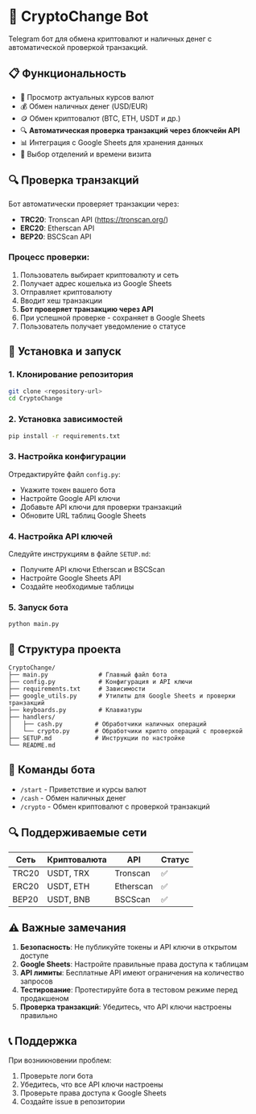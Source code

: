# 🤖 CryptoChange Bot

Telegram бот для обмена криптовалют и наличных денег с автоматической проверкой транзакций.

## 📋 Функциональность

- 💱 Просмотр актуальных курсов валют
- 💰 Обмен наличных денег (USD/EUR)
- 🪙 Обмен криптовалют (BTC, ETH, USDT и др.)
- 🔍 **Автоматическая проверка транзакций через блокчейн API**
- 📊 Интеграция с Google Sheets для хранения данных
- 🏦 Выбор отделений и времени визита

## 🔍 Проверка транзакций

Бот автоматически проверяет транзакции через:
- **TRC20**: Tronscan API (https://tronscan.org/)
- **ERC20**: Etherscan API
- **BEP20**: BSCScan API

### Процесс проверки:
1. Пользователь выбирает криптовалюту и сеть
2. Получает адрес кошелька из Google Sheets
3. Отправляет криптовалюту
4. Вводит хеш транзакции
5. **Бот проверяет транзакцию через API**
6. При успешной проверке - сохраняет в Google Sheets
7. Пользователь получает уведомление о статусе

## 🚀 Установка и запуск

### 1. Клонирование репозитория
```bash
git clone <repository-url>
cd CryptoChange
```

### 2. Установка зависимостей
```bash
pip install -r requirements.txt
```

### 3. Настройка конфигурации
Отредактируйте файл `config.py`:
- Укажите токен вашего бота
- Настройте Google API ключи
- Добавьте API ключи для проверки транзакций
- Обновите URL таблиц Google Sheets

### 4. Настройка API ключей
Следуйте инструкциям в файле `SETUP.md`:
- Получите API ключи Etherscan и BSCScan
- Настройте Google Sheets API
- Создайте необходимые таблицы

### 5. Запуск бота
```bash
python main.py
```

## 📁 Структура проекта

```
CryptoChange/
├── main.py              # Главный файл бота
├── config.py            # Конфигурация и API ключи
├── requirements.txt     # Зависимости
├── google_utils.py      # Утилиты для Google Sheets и проверки транзакций
├── keyboards.py         # Клавиатуры
├── handlers/
│   ├── cash.py         # Обработчики наличных операций
│   └── crypto.py       # Обработчики крипто операций с проверкой
├── SETUP.md            # Инструкции по настройке
└── README.md
```

## 🔧 Команды бота

- `/start` - Приветствие и курсы валют
- `/cash` - Обмен наличных денег
- `/crypto` - Обмен криптовалют с проверкой транзакций

## 🔍 Поддерживаемые сети

| Сеть | Криптовалюта | API | Статус |
|------|--------------|-----|--------|
| TRC20 | USDT, TRX | Tronscan | ✅ |
| ERC20 | USDT, ETH | Etherscan | ✅ |
| BEP20 | USDT, BNB | BSCScan | ✅ |

## ⚠️ Важные замечания

1. **Безопасность**: Не публикуйте токены и API ключи в открытом доступе
2. **Google Sheets**: Настройте правильные права доступа к таблицам
3. **API лимиты**: Бесплатные API имеют ограничения на количество запросов
4. **Тестирование**: Протестируйте бота в тестовом режиме перед продакшеном
5. **Проверка транзакций**: Убедитесь, что API ключи настроены правильно

## 📞 Поддержка

При возникновении проблем:
1. Проверьте логи бота
2. Убедитесь, что все API ключи настроены
3. Проверьте права доступа к Google Sheets
4. Создайте issue в репозитории
